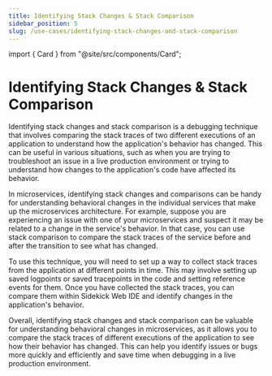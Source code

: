 ```yaml
---
title: Identifying Stack Changes & Stack Comparison
sidebar_position: 5
slug: /use-cases/identifying-stack-changes-and-stack-comparison
---
```



import { Card } from "@site/src/components/Card";

# Identifying Stack Changes & Stack Comparison

Identifying stack changes and stack comparison is a debugging technique that involves comparing the stack traces of two different executions of an application to understand how the application's behavior has changed. This can be useful in various situations, such as when you are trying to troubleshoot an issue in a live production environment or trying to understand how changes to the application's code have affected its behavior.

In microservices, identifying stack changes and comparisons can be handy for understanding behavioral changes in the individual services that make up the microservices architecture. For example, suppose you are experiencing an issue with one of your microservices and suspect it may be related to a change in the service's behavior. In that case, you can use stack comparison to compare the stack traces of the service before and after the transition to see what has changed.

To use this technique, you will need to set up a way to collect stack traces from the application at different points in time. This may involve setting up saved logpoints or saved tracepoints in the code and setting reference events for them. Once you have collected the stack traces, you can compare them within Sidekick Web IDE and identify changes in the application's behavior.

Overall, identifying stack changes and stack comparison can be valuable for understanding behavioral changes in microservices, as it allows you to compare the stack traces of different executions of the application to see how their behavior has changed. This can help you identify issues or bugs more quickly and efficiently and save time when debugging in a live production environment.


<div className="w-full cols-1">


<Card title="Reference events and probe tags" target="../sidekick-actions/reference-events-and-probe-tags" isNewWindow={false}>

</Card>

</div>